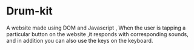 # Drum-kit
A website made using DOM and Javascript , When the user is tapping a particular button on the website ,it responds with corresponding sounds, and in addition you can also use the keys on the keyboard.
